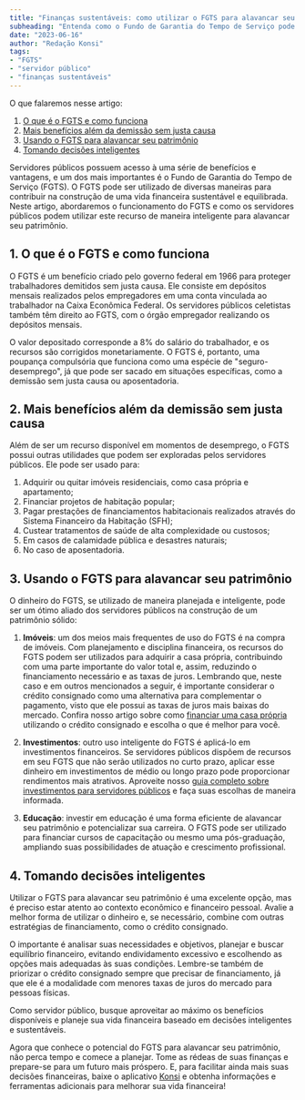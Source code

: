 ```yaml
---
title: "Finanças sustentáveis: como utilizar o FGTS para alavancar seu patrimônio sendo servidor público"
subheading: "Entenda como o Fundo de Garantia do Tempo de Serviço pode contribuir na construção de uma vida financeira sólida e equilibrada para os servidores públicos brasileiros"
date: "2023-06-16"
author: "Redação Konsi"
tags:
- "FGTS"
- "servidor público"
- "finanças sustentáveis"
---
```


O que falaremos nesse artigo:
1. [O que é o FGTS e como funciona](#1-o-que-e-o-fgts-e-como-funciona)
2. [Mais benefícios além da demissão sem justa causa](#2-mais-beneficios-alem-da-demissao-sem-justa-causa)
3. [Usando o FGTS para alavancar seu patrimônio](#3-usando-o-fgts-para-alavancar-seu-patrimonio)
4. [Tomando decisões inteligentes](#4-tomando-decisoes-inteligentes)

Servidores públicos possuem acesso à uma série de benefícios e vantagens, e um dos mais importantes é o Fundo de Garantia do Tempo de Serviço (FGTS). O FGTS pode ser utilizado de diversas maneiras para contribuir na construção de uma vida financeira sustentável e equilibrada. Neste artigo, abordaremos o funcionamento do FGTS e como os servidores públicos podem utilizar este recurso de maneira inteligente para alavancar seu patrimônio.

## 1. O que é o FGTS e como funciona

O FGTS é um benefício criado pelo governo federal em 1966 para proteger trabalhadores demitidos sem justa causa. Ele consiste em depósitos mensais realizados pelos empregadores em uma conta vinculada ao trabalhador na Caixa Econômica Federal. Os servidores públicos celetistas também têm direito ao FGTS, com o órgão empregador realizando os depósitos mensais.

O valor depositado corresponde a 8% do salário do trabalhador, e os recursos são corrigidos monetariamente. O FGTS é, portanto, uma poupança compulsória que funciona como uma espécie de "seguro-desemprego", já que pode ser sacado em situações específicas, como a demissão sem justa causa ou aposentadoria.

## 2. Mais benefícios além da demissão sem justa causa

Além de ser um recurso disponível em momentos de desemprego, o FGTS possui outras utilidades que podem ser exploradas pelos servidores públicos. Ele pode ser usado para:

1. Adquirir ou quitar imóveis residenciais, como casa própria e apartamento;
2. Financiar projetos de habitação popular;
3. Pagar prestações de financiamentos habitacionais realizados através do Sistema Financeiro da Habitação (SFH);
4. Custear tratamentos de saúde de alta complexidade ou custosos;
5. Em casos de calamidade pública e desastres naturais;
6. No caso de aposentadoria.

## 3. Usando o FGTS para alavancar seu patrimônio

O dinheiro do FGTS, se utilizado de maneira planejada e inteligente, pode ser um ótimo aliado dos servidores públicos na construção de um patrimônio sólido:

1. **Imóveis**: um dos meios mais frequentes de uso do FGTS é na compra de imóveis. Com planejamento e disciplina financeira, os recursos do FGTS podem ser utilizados para adquirir a casa própria, contribuindo com uma parte importante do valor total e, assim, reduzindo o financiamento necessário e as taxas de juros. Lembrando que, neste caso e em outros mencionados a seguir, é importante considerar o crédito consignado como uma alternativa para complementar o pagamento, visto que ele possui as taxas de juros mais baixas do mercado. Confira nosso artigo sobre como [financiar uma casa própria](https://www.konsi.com.br/postagens/investimento_para_servidores_públicos_conhecendo_as_melhores_opcoes) utilizando o crédito consignado e escolha o que é melhor para você.

2. **Investimentos**: outro uso inteligente do FGTS é aplicá-lo em investimentos financeiros. Se servidores públicos dispõem de recursos em seu FGTS que não serão utilizados no curto prazo, aplicar esse dinheiro em investimentos de médio ou longo prazo pode proporcionar rendimentos mais atrativos. Aproveite nosso [guia completo sobre investimentos para servidores públicos](https://www.konsi.com.br/postagens/investindo_seu_dinheiro_como_servidor_público_opcoes_seguras_e_rentáveis) e faça suas escolhas de maneira informada.

3. **Educação**: investir em educação é uma forma eficiente de alavancar seu patrimônio e potencializar sua carreira. O FGTS pode ser utilizado para financiar cursos de capacitação ou mesmo uma pós-graduação, ampliando suas possibilidades de atuação e crescimento profissional.

## 4. Tomando decisões inteligentes

Utilizar o FGTS para alavancar seu patrimônio é uma excelente opção, mas é preciso estar atento ao contexto econômico e financeiro pessoal. Avalie a melhor forma de utilizar o dinheiro e, se necessário, combine com outras estratégias de financiamento, como o crédito consignado.

O importante é analisar suas necessidades e objetivos, planejar e buscar equilíbrio financeiro, evitando endividamento excessivo e escolhendo as opções mais adequadas às suas condições. Lembre-se também de priorizar o crédito consignado sempre que precisar de financiamento, já que ele é a modalidade com menores taxas de juros do mercado para pessoas físicas.

Como servidor público, busque aproveitar ao máximo os benefícios disponíveis e planeje sua vida financeira baseado em decisões inteligentes e sustentáveis.

Agora que conhece o potencial do FGTS para alavancar seu patrimônio, não perca tempo e comece a planejar. Tome as rédeas de suas finanças e prepare-se para um futuro mais próspero. E, para facilitar ainda mais suas decisões financeiras, baixe o aplicativo [Konsi](https://www.konsi.com.br/) e obtenha informações e ferramentas adicionais para melhorar sua vida financeira!